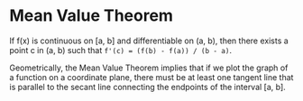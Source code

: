 # Mean Value Theorem

If f(x) is continuous on [a, b] and differentiable on (a, b), then there exists a point c in (a, b)
such that `f'(c) = (f(b) - f(a)) / (b - a)`.

Geometrically, the Mean Value Theorem implies that if we plot the graph of a function on a 
coordinate plane, there must be at least one tangent line that is parallel to the secant line 
connecting the endpoints of the interval [a, b].
